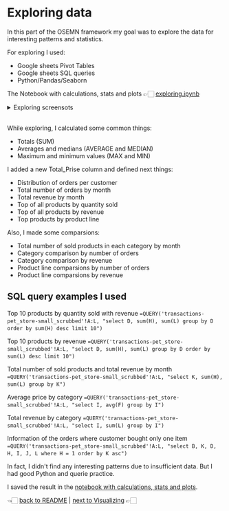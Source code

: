 # Exploring data

In this part of the OSEMN framework my goal was to explore the data for interesting patterns and statistics.

For exploring I used:
* Google sheets Pivot Tables
* Google sheets SQL queries
* Python/Pandas/Seaborn

The Notebook with calculations, stats and plots 👉🏻 [exploring.ipynb](exploring.ipynb)

<details>
  <summary>Exploring screensots</summary><br>

  All screenshots are here 👉🏻 [screenshots](https://github.com/dvstr/Meta-Data-Analytics-Certification/blob/main/screenshots)

  ![describe_columns](https://github.com/dvstr/Meta-Data-Analytics-Certification/blob/main/screenshots/describe_columns.jpg)
  
  ![category_sales_by_month_bar](https://github.com/dvstr/Meta-Data-Analytics-Certification/blob/main/screenshots/category_sales_by_month_bar.png)

  ![orders_per_customer](https://github.com/dvstr/Meta-Data-Analytics-Certification/blob/main/screenshots/orders_per_customer.png)

  ![orders_and_income_by_month](https://github.com/dvstr/Meta-Data-Analytics-Certification/blob/main/screenshots/orders_and_income_by_month.png)

  ![popularity_of_category_by_line](https://github.com/dvstr/Meta-Data-Analytics-Certification/blob/main/screenshots/popularity_of_category_by_line.png)

  ![top_products_by_line](https://github.com/dvstr/Meta-Data-Analytics-Certification/blob/main/screenshots/top_products_by_line.png)
</details><br>

While exploring, I calculated some common things:
* Totals (SUM)
* Averages and medians (AVERAGE and MEDIAN)
* Maximum and minimum values (MAX and MIN)

I added a new Total_Prise column and defined next things:
* Distribution of orders per customer
* Total number of orders by month
* Total revenue by month
* Top of all products by quantity sold
* Top of all products by revenue
* Top products by product line

Also, I made some comparsions:
* Total number of sold products in each category by month
* Category comparison by number of orders
* Category comparison by revenue
* Product line comparsions by number of orders
* Product line comparsions by revenue

## SQL query examples I used

Top 10 products by quantity sold with revenue
`=QUERY('transactions-pet_store-small_scrubbed'!A:L, "select D, sum(H), sum(L) group by D order by sum(H) desc limit 10")`

Top 10 products by revenue
`=QUERY('transactions-pet_store-small_scrubbed'!A:L, "select D, sum(H), sum(L) group by D order by sum(L) desc limit 10")`

Total number of sold products and total revenue by month
`=QUERY('transactions-pet_store-small_scrubbed'!A:L, "select K, sum(H), sum(L) group by K")`

Average price by category
`=QUERY('transactions-pet_store-small_scrubbed'!A:L, "select I, avg(F) group by I")`

Total revenue by category
`=QUERY('transactions-pet_store-small_scrubbed'!A:L, "select I, sum(L) group by I")`

Information of the orders where customer bought only one item
`=QUERY('transactions-pet_store-small_scrubbed'!A:L, "select B, K, D, H, I, J, L where H = 1 order by K asc")`

In fact, I didn't find any interesting patterns due to insufficient data. But I had good Python and querie practice.

I saved the result in the [notebook with calculations, stats and plots](exploring.ipynb).

👈🏻 [back to README](README.md) | [next to Visualizing](visualizing.md) 👉🏻